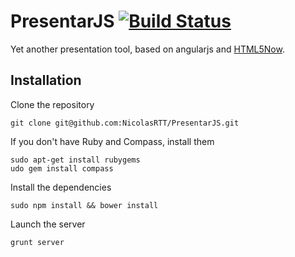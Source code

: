 PresentarJS [![Build Status](https://secure.travis-ci.org/NicolasRTT/PresentarJS.png?branch=master)](https://travis-ci.org/NicolasRTT/PresentarJS)
=========
Yet another presentation tool, based on angularjs and [HTML5Now](http://code.google.com/p/html5wow/).  


Installation
------------

Clone the repository  

    git clone git@github.com:NicolasRTT/PresentarJS.git  
If you don't have Ruby and Compass, install them  

    sudo apt-get install rubygems  
    udo gem install compass  
Install the dependencies  

    sudo npm install && bower install  
Launch the server  

    grunt server  
